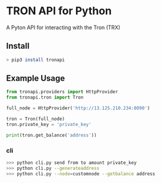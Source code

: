 # TRON API for Python
A Pyton API for interacting with the Tron (TRX)

## Install

```bash
> pip3 install tronapi
```

## Example Usage
```python
from tronapi.providers import HttpProvider
from tronapi.tron import Tron

full_node = HttpProvider('http://13.125.210.234:8090')

tron = Tron(full_node)
tron.private_key = 'private_key'

print(tron.get_balance('address'))
```
### cli
```bash
>>> python cli.py send from to amount private_key
>>> python cli.py --generateaddress
>>> python cli.py --node=customnode --getbalance address
